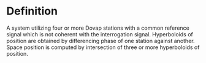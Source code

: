 # Definition

A system utilizing four or more Dovap stations with a common reference
signal which is not coherent with the interrogation signal. Hyperboloids
of position are obtained by differencing phase of one station against
another. Space position is computed by intersection of three or more
hyperboloids of position.
